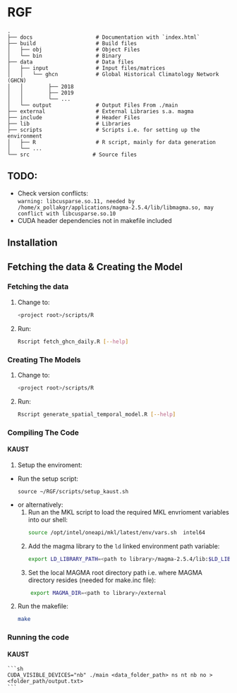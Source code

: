 # RGF
    .
    ├── docs                    # Documentation with `index.html`
    ├── build                   # Build files
    │   ├── obj                 # Object Files
    │   └── bin                 # Binary 
    ├── data                    # Data files 
    │   ├── input               # Input files/matrices
    │   │   └── ghcn            # Global Historical Climatology Network (GHCN)
    │   │        ├── 2018 
    │   │        ├── 2019
    │   │        └── ...
    │   └── output              # Output Files From ./main
    ├── external                # External Libraries s.a. magma
    ├── include                 # Header Files
    ├── lib                     # Libraries
    ├── scripts                 # Scripts i.e. for setting up the environment
    │   ├── R                   # R script, mainly for data generation
    │   └── ...
    └── src                    # Source files
## TODO:
- Check version conflicts:  
`warning: libcusparse.so.11, needed by /home/x_pollakgr/applications/magma-2.5.4/lib/libmagma.so, may conflict with libcusparse.so.10`
- CUDA header dependencies not in makefile included
## Installation
## Fetching the data & Creating the Model
### Fetching the data 
1. Change to:
    ``` sh
    <project root>/scripts/R
    ```
2. Run: 
   ```sh
   Rscript fetch_ghcn_daily.R [--help]
   ```
### Creating The Models
1. Change to:
    ``` sh
    <project root>/scripts/R
    ```
2. Run: 
   ```sh
   Rscript generate_spatial_temporal_model.R [--help]
   ```
### Compiling The Code
#### KAUST
1. Setup the enviroment:
- Run the setup script:
   ```shell
   source ~/RGF/scripts/setup_kaust.sh
   ```
- or alternatively:
    1. Run an the MKL script to load the required MKL envrioment variables into our shell:
        ``` sh
        source /opt/intel/oneapi/mkl/latest/env/vars.sh  intel64
        ```
    2. Add the magma library to the `ld` linked environment path variable:
        ``` sh
        export LD_LIBRARY_PATH=<path to library>/magma-2.5.4/lib:$LD_LIBRARY_PATH
        ```
    3. Set the local MAGMA root directory path i.e. where MAGMA directory resides (needed for make.inc file):
    ```sh
        export MAGMA_DIR=<path to library>/external
    ```
2. Run the makefile:
    ``` sh
    make
    ```
### Running the code 
#### KAUST
    ```sh
    CUDA_VISIBLE_DEVICES="nb" ./main <data_folder_path> ns nt nb no > <folder_path/output.txt>
    ```
